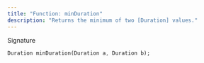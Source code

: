 ```yaml
---
title: "Function: minDuration"
description: "Returns the minimum of two [Duration] values."
---
```


Signature
```dart
Duration minDuration(Duration a, Duration b);
```

